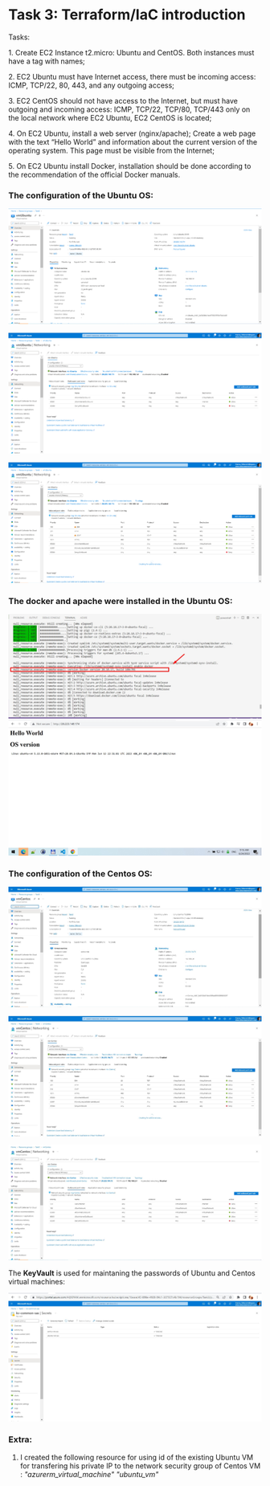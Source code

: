# Task 3: Terraform/IaC introduction #

Tasks:
<p> 1. Create EC2 Instance t2.micro: Ubuntu and CentOS. Both instances must have a tag with names;</p>

<p> 2. EC2 Ubuntu must have Internet access, there must be incoming access: ICMP, TCP/22, 80, 443, and any outgoing access;</p>

<p> 3. EC2 CentOS should not have access to the Internet, but must have outgoing and incoming access: ICMP, TCP/22, TCP/80, TCP/443 only on the local network where EC2 Ubuntu, EC2 CentOS is located;</p>

<p> 4. On EC2 Ubuntu, install a web server (nginx/apache); Create a web page with the text “Hello World” and information about the current version of the operating system. This page must be visible from the Internet;</p>

<p> 5. On EC2 Ubuntu install Docker, installation should be done according to the recommendation of the official Docker manuals.</p>

### The configuration of the Ubuntu OS: ###

![serverUbuntu1](./images/Screenshot_3.jpg)

![serverUbuntu2](./images/Screenshot_2.jpg)

![serverUbintu3](./images/Screenshot_1.jpg)

### The docker and apache were installed in the  Ubuntu OS: ###
![docker](./images/Screenshot_7.jpg)
![apache](./images/Screenshot_8.jpg)
### The configuration of the Centos OS: ###

![serverCentos1](./images/Screenshot_4.jpg)

![serverCentos1](./images/Screenshot_5.jpg)

![serverCentos1](./images/Screenshot_6.jpg)

The **KeyVault** is used for maintaning the passwords of Ubuntu and Centos virtual machines:

![serverCentos1](./images/Screenshot_10.jpg)

### Extra: ###
1. I created the following resource for using id of the existing Ubuntu VM for transfering his private IP to the network security group of Centos VM :  *"azurerm_virtual_machine" "ubuntu_vm"*
